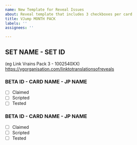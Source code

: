 ```yaml
---
name: New Template for Reveal Issues
about: Reveal template that includes 3 checkboxes per card
title: VJump MONTH PACK
labels: ''
assignees: ''

---
```


## SET NAME - SET ID
(eg Link Vrains Pack 3 - 1002540XX)  
https://ygorganisation.com/linktotranslationsofreveals
### BETA ID - CARD NAME - JP NAME
- [ ] Claimed
- [ ] Scripted
- [ ] Tested
### BETA ID - CARD NAME - JP NAME
- [ ] Claimed
- [ ] Scripted
- [ ] Tested
